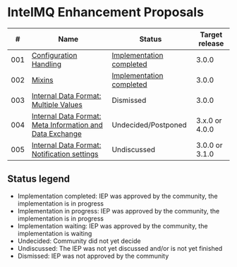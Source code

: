 # IntelMQ Enhancement Proposals
|#|Name|Status|Target release|
|---|---|---|---|
|001|[Configuration Handling](001/)|[Implementation completed](https://github.com/certtools/intelmq/projects/9)|3.0.0|
|002|[Mixins](002/)|[Implementation completed](https://github.com/certtools/intelmq/projects/10)|3.0.0|
|003|[Internal Data Format: Multiple Values](003/)|Dismissed|3.0.0|
|004|[Internal Data Format: Meta Information and Data Exchange](004/)|Undecided/Postponed|3.x.0 or 4.0.0|
|005|[Internal Data Format: Notification settings](005/)|Undiscussed|3.0.0 or 3.1.0|

## Status legend
* Implementation completed: IEP was approved by the community, the implementation is in progress
* Implementation in progress: IEP was approved by the community, the implementation is in progress
* Implementation waiting: IEP was approved by the community, the implementation is waiting
* Undecided: Community did not yet decide
* Undiscussed: The IEP was not yet discussed and/or is not yet finished
* Dismissed: IEP was not approved by the community
